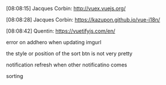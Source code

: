 
[08:08:15] Jacques Corbin: http://vuex.vuejs.org/

[08:08:28] Jacques Corbin: https://kazupon.github.io/vue-i18n/

[08:08:42] Quentin: https://vuetifyjs.com/en/


error on addhero when updating imgurl

the style or position of the sort btn is not very pretty

notification refresh when other notificatino comes

sorting